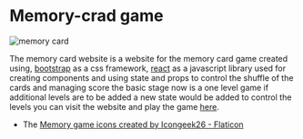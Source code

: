 # Memory-crad game

![memory card](https://user-images.githubusercontent.com/96872857/227797801-6d34028f-58b2-4fbb-8d9a-ffa2196a9a29.png)

The memory card website is a website for the memory card game created using, <a href="https://getbootstrap.com/">bootstrap</a> as a css framework, <a href="https://react.dev/">react</a> as a javascript library used for creating components and using state and props to control the shuffle of the cards and managing score the basic stage now is a one level game if additional levels are to be added a new state would be added to control the levels you can visit the website and play the game <a href="https://kingmohbil.github.io/memory-card/">here</a>.

- The <a href="https://www.flaticon.com/free-icons/memory-game" title="memory game icons">Memory game icons created by Icongeek26 - Flaticon</a>
